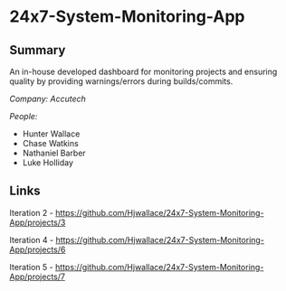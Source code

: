 # 24x7-System-Monitoring-App

## Summary 
An in-house developed dashboard for monitoring projects and ensuring quality by providing warnings/errors during builds/commits.

*Company: Accutech*

*People:*
<ul>
  <li>Hunter Wallace</li>
  <li>Chase Watkins</li>
  <li>Nathaniel Barber</li>
  <li>Luke Holliday</li>  
</ul>

## Links

Iteration 2 - https://github.com/Hjwallace/24x7-System-Monitoring-App/projects/3

Iteration 4 - https://github.com/Hjwallace/24x7-System-Monitoring-App/projects/6

Iteration 5 - https://github.com/Hjwallace/24x7-System-Monitoring-App/projects/7

